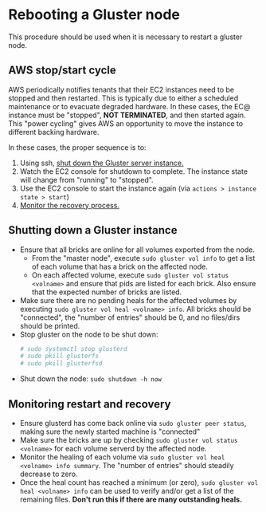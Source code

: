 # Rebooting a Gluster node

This procedure should be used when it is necessary to restart a gluster node.


## AWS stop/start cycle

AWS periodically notifies tenants that their EC2 instances need to be stopped
and then restarted. This is typically due to either a scheduled maintenance or
to evacuate degraded hardware. In these cases, the EC@ instance must be
"stopped", **NOT TERMINATED**, and then started again. This "power cycling"
gives AWS an opportunity to move the instance to different backing hardware.

In these cases, the proper sequence is to:
1. Using ssh, [shut down the Gluster server
instance.](#shutting-down-a-gluster-instance)
2. Watch the EC2 console for shutdown to complete. The instance state will
change from "running" to "stopped".
3. Use the EC2 console to start the instance again (via `actions > instance
state > start`)
4. [Monitor the recovery process.](#monitoring-restart-and-recovery)


## Shutting down a Gluster instance

- Ensure that all bricks are online for all volumes exported from the node.
  - From the "master node", execute `sudo gluster vol info` to get a list of
    each volume that has a brick on the affected node.
  - On each affected volume, execute `sudo gluster vol status <volname>` and
    ensure that pids are listed for each brick. Also ensure that the expected
    number of bricks are listed.
- Make sure there are no pending heals for the affected volumes by executing
  `sudo gluster vol heal <volname> info`. All bricks should be "connected", the
  "number of entries" should be 0, and no files/dirs should be printed.
- Stop gluster on the node to be shut down:
  ```sh
  # sudo systemctl stop glusterd
  # sudo pkill glusterfs
  # sudo pkill glusterfsd
  ```
- Shut down the node: `sudo shutdown -h now`


## Monitoring restart and recovery

- Ensure glusterd has come back online via `sudo gluster peer status`, making
  sure the newly started machine is "connected"  
- Make sure the bricks are up by checking `sudo gluster vol status <volname>`
  for each volume serverd by the affected node.
- Monitor the healing of each volume via `sudo gluster vol heal <volname>
  info summary`. The "number of entries" should steadily decrease to
  zero.
- Once the heal count has reached a minimum (or zero), `sudo gluster vol heal
  <volname> info` can be used to verify and/or get a list of the remaining
  files. **Don't run this if there are many outstanding heals.**
